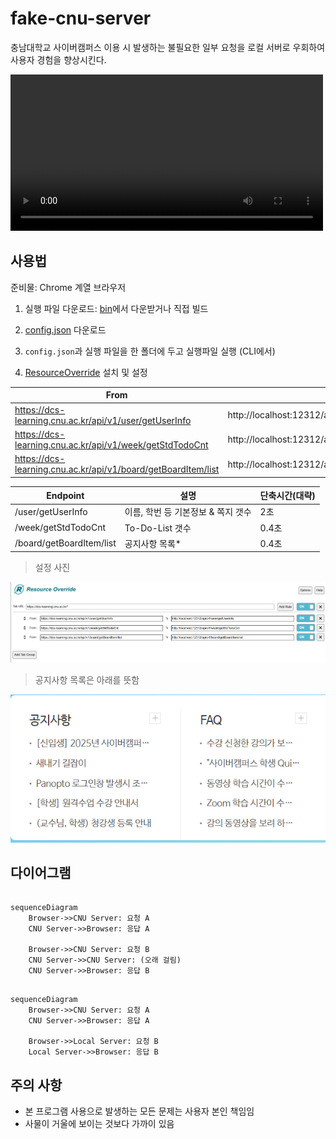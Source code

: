 # fake-cnu-server

충남대학교 사이버캠퍼스 이용 시 발생하는 불필요한 일부 요청을 로컬 서버로 우회하여 사용자 경험을 향상시킨다.

<video src="https://github.com/user-attachments/assets/0540ddeb-b877-40b7-8053-3dce53d109c6" width="500px"></video>





## 사용법

준비물: Chrome 계열 브라우저

1. 실행 파일 다운로드: [bin](https://github.com/wirekang/fake-cnu-server/releases)에서 다운받거나 직접 빌드

2. [config.json](https://github.com/wirekang/fake-cnu-server/blob/main/config.json) 다운로드

3. `config.json`과 실행 파일을 한 폴더에 두고 실행파일 실행 (CLI에서)

4. [ResourceOverride](https://chromewebstore.google.com/detail/resource-override/pkoacgokdfckfpndoffpifphamojphii) 설치 및 설정

| From                                                          | To                                                    |
|  ------------------------------------------------------------- | ----------------------------------------------------- |
| https://dcs-learning.cnu.ac.kr/api/v1/user/getUserInfo        | http://localhost:12312/api/v1/user/getUserInfo        |
| https://dcs-learning.cnu.ac.kr/api/v1/week/getStdTodoCnt      | http://localhost:12312/api/v1/week/getStdTodoCnt      |
|  https://dcs-learning.cnu.ac.kr/api/v1/board/getBoardItem/list | http://localhost:12312/api/v1/board/getBoardItem/list |

| Endpoint | 설명 | 단축시간(대략) |
| --- | --- | --- |
| /user/getUserInfo | 이름, 학번 등 기본정보 & 쪽지 갯수 | 2초 |
| /week/getStdTodoCnt | To-Do-List 갯수 | 0.4초 |
| /board/getBoardItem/list | 공지사항 목록* | 0.4초 |


> 설정 사진

![alt text](assets/image1.png)

> 공지사항 목록은 아래를 뜻함

![alt text](assets/image2.png)


## 다이어그램

```mermaid

sequenceDiagram
    Browser->>CNU Server: 요청 A
    CNU Server->>Browser: 응답 A

    Browser->>CNU Server: 요청 B
    CNU Server->>CNU Server: (오래 걸림)
    CNU Server->>Browser: 응답 B

```

```mermaid

sequenceDiagram
    Browser->>CNU Server: 요청 A
    CNU Server->>Browser: 응답 A

    Browser->>Local Server: 요청 B
    Local Server->>Browser: 응답 B

```

## 주의 사항

- 본 프로그램 사용으로 발생하는 모든 문제는 사용자 본인 책임임
- 사물이 거울에 보이는 것보다 가까이 있음
